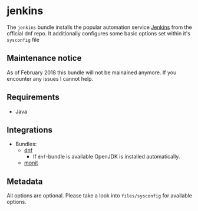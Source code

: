 # jenkins

The `jenkins` bundle installs the popular automation service [Jenkins](https://jenkins.io/) from the official dnf repo.
It additionally configures some basic options set within it's `sysconfig` file

## Maintenance notice

As of February 2018 this bundle will not be mainained anymore. If you encounter any issues I cannot help.

## Requirements

* Java

## Integrations

* Bundles:
  * [dnf](https://github.com/rullmann/bundlewrap-dnf)
    * If `dnf`-bundle is available OpenJDK is installed automatically.
  * [monit](https://github.com/rullmann/bundlewrap-monit)

## Metadata

All options are optional. Please take a look into `files/sysconfig` for available options.
